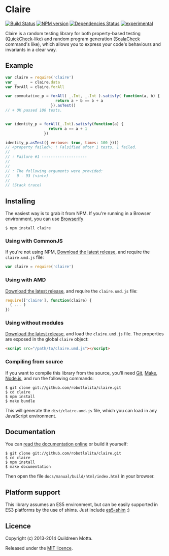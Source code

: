 Claire 
======

[![Build Status](https://secure.travis-ci.org/robotlolita/claire.png?branch=master)](https://travis-ci.org/robotlolita/claire)
[![NPM version](https://badge.fury.io/js/claire.png)](http://badge.fury.io/js/claire)
[![Dependencies Status](https://david-dm.org/robotlolita/claire.png)](https://david-dm.org/robotlolita/claire)
[![experimental](http://hughsk.github.io/stability-badges/dist/experimental.svg)](http://github.com/hughsk/stability-badges)


Claire is a random testing library for both property-based testing
([QuickCheck][]-like) and random program generation ([ScalaCheck][] command's
like), which allows you to express your code's behaviours and invariants
in a clear way.

[QuickCheck]: https://github.com/nick8325/quickcheck
[ScalaCheck]: https://github.com/rickynils/scalacheck

## Example 

```js
var claire = require('claire')
var _      = claire.data
var forAll = claire.forAll

var commutative_p = forAll( _.Int, _.Int ).satisfy( function(a, b) {
                      return a + b == b + a
                    }).asTest()
// + OK passed 100 tests.


var identity_p = forAll(_.Int).satisfy(function(a) {
                   return a == a + 1
                 })

identity_p.asTest({ verbose: true, times: 100 })()
// <property failed>: ! Falsified after 1 tests, 1 failed.
//
// : Failure #1 --------------------
//
//
// : The following arguments were provided:
//   0 - 93 (<int>)
//
// (Stack trace)
```


## Installing

The easiest way is to grab it from NPM. If you're running in a Browser
environment, you can use [Browserify][]

    $ npm install claire


### Using with CommonJS

If you're not using NPM, [Download the latest release][release], and require
the `claire.umd.js` file:

```js
var claire = require('claire')
```


### Using with AMD

[Download the latest release][release], and require the `claire.umd.js`
file:

```js
require(['claire'], function(claire) {
  ( ... )
})
```


### Using without modules

[Download the latest release][release], and load the `claire.umd.js`
file. The properties are exposed in the global `claire` object:

```html
<script src="/path/to/claire.umd.js"></script>
```


### Compiling from source

If you want to compile this library from the source, you'll need [Git][],
[Make][], [Node.js][], and run the following commands:

    $ git clone git://github.com/robotlolita/claire.git
    $ cd claire
    $ npm install
    $ make bundle
    
This will generate the `dist/claire.umd.js` file, which you can load in
any JavaScript environment.

    
## Documentation

You can [read the documentation online][docs] or build it yourself:

    $ git clone git://github.com/robotlolita/claire.git
    $ cd claire
    $ npm install
    $ make documentation

Then open the file `docs/manual/build/html/index.html` in your browser.


## Platform support

This library assumes an ES5 environment, but can be easily supported in ES3
platforms by the use of shims. Just include [es5-shim][] :)


## Licence

Copyright (c) 2013-2014 Quildreen Motta.

Released under the [MIT licence](https://github.com/robotlolita/claire/blob/master/LICENCE).

<!-- links -->
[Browserify]: http://browserify.org/
[Git]: http://git-scm.com/
[Make]: http://www.gnu.org/software/make/
[Node.js]: http://nodejs.org/
[es5-shim]: https://github.com/kriskowal/es5-shim
[docs]: http://claire.readthedocs.org/
<!-- [release: https://github.com/robotlolita/claire/releases/download/v$VERSION/claire-$VERSION.tar.gz] -->
[release]: https://github.com/robotlolita/claire/releases/download/v1.0.0/claire-1.0.0.tar.gz
<!-- [/release] -->
